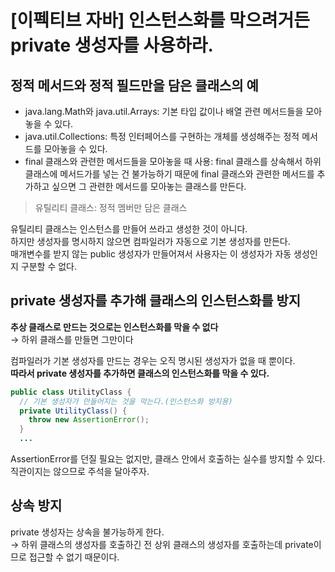 # [이펙티브 자바] 인스턴스화를 막으려거든 private 생성자를 사용하라.

## 정적 메서드와 정적 필드만을 담은 클래스의 예
- java.lang.Math와 java.util.Arrays: 기본 타입 값이나 배열 관련 메서드들을 모아놓을 수 있다.
- java.util.Collections: 특정 인터페어스를 구현하는 개체를 생성해주는 정적 메서드를 모아놓을 수 있다.
- final 클래스와 관련한 메서드들을 모아놓을 때 사용: final 클래스를 상속해서 하위 클래스에 메서드가를 넣는 건 불가능하기 때문에
final 클래스와 관련한 메서드를 추가하고 싶으면 그 관련한 메서드를 모아놓는 클래스를 만든다.

> 유틸리티 클래스: 정적 멤버만 담은 클래스

유틸리티 클래스는 인스턴스를 만들어 쓰라고 생성한 것이 아니다.<br>
하지만 생성자를 명시하지 않으면 컴파일러가 자동으로 기본 생성자를 만든다.<br>
매개변수를 받지 않는 public 생성자가 만들어져서 사용자는 이 생성자가 자동 생성인지 구분할 수 없다.<br>

## private 생성자를 추가해 클래스의 인스턴스화를 방지
**추상 클래스로 만드는 것으로는 인스턴스화를 막을 수 없다**<br>
&rarr; 하위 클래스를 만들면 그만이다<br>

컴파일러가 기본 생성자를 만드는 경우는 오직 명시된 생성자가 없을 때 뿐이다.<br>
**따라서 private 생성자를 추가하면 클래스의 인스턴스화를 막을 수 있다.**

```java
public class UtilityClass {
  // 기본 생성자가 만들어지는 것을 막는다.(인스턴스화 방지용)
  private UtilityClass() {
    throw new AssertionError();
  }
  ...
```

AssertionError를 던질 필요는 없지만, 클래스 안에서 호출하는 실수를 방지할 수 있다.<br>
직관이지는 않으므로 주석을 달아주자.

## 상속 방지
private 생성자는 상속을 불가능하게 한다.<br>
&rarr; 하위 클래스의 생성자를 호출하긴 전 상위 클래스의 생성자를 호출하는데 private이므로 접근할 수 없기 때문이다.
